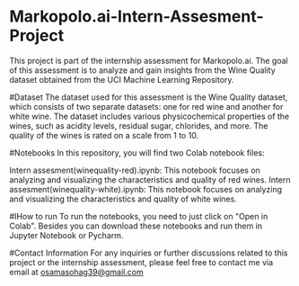 # Markopolo.ai-Intern-Assesment-Project
This project is part of the internship assessment for Markopolo.ai. The goal of this assessment is to analyze and gain insights from the Wine Quality dataset obtained from the UCI Machine Learning Repository.


#Dataset
The dataset used for this assessment is the Wine Quality dataset, which consists of two separate datasets: one for red wine and another for white wine. The dataset includes various physicochemical properties of the wines, such as acidity levels, residual sugar, chlorides, and more. The quality of the wines is rated on a scale from 1 to 10.


#Notebooks
In this repository, you will find two Colab notebook files:

Intern assesment(winequality-red).ipynb: This notebook focuses on analyzing and visualizing the characteristics and quality of red wines.
Intern assesment(winequality-white).ipynb: This notebook focuses on analyzing and visualizing the characteristics and quality of white wines.


#IHow to run
To run the notebooks, you need to just click on "Open in Colab". Besides you can download these notebooks and run them in Jupyter Notebook or Pycharm.


#Contact Information
For any inquiries or further discussions related to this project or the internship assessment, please feel free to contact me via email at osamasohag39@gmail.com 
